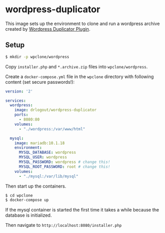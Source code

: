 # wordpress-duplicator

This image sets up the environment to clone and run a wordpress archive created by [Wordpress Duplicator Plugin](https://de.wordpress.org/plugins/duplicator).

## Setup

```bash
$ mkdir -p wpclone/wordpress
```

Copy `installer.php` and `*.archive.zip` files into `wpclone/wordpress`.

Create a `docker-compose.yml` file in the `wpclone` directory with following content (set secure passwords!):
```yml
version: '2'

services:
  wordpress:
    image: drlogout/wordpress-duplicator
    ports:
      - 8080:80
    volumes:
      - "./wordpress:/var/www/html"

  mysql:
    image: mariadb:10.1.18
    environment:
      MYSQL_DATABASE: wordpress
      MYSQL_USER: wordpress
      MYSQL_PASSWORD: wordpress # change this!
      MYSQL_ROOT_PASSWORD: root # change this!
    volumes:
      - "./mysql:/var/lib/mysql"
```

Then start up the containers.

```bash
$ cd wpclone
$ docker-compose up
```

If the mysql container is started the first time it takes a while because the database is initialized.

Then navigate to `http://localhost:8080/installer.php`
